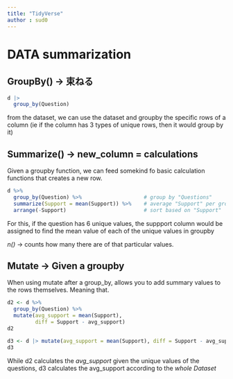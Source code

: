 ```yaml
---
title: "TidyVerse"
author : sud0
---
```



# DATA summarization

## GroupBy() -> 束ねる
```r
d |>
  group_by(Question)
```

from the dataset, we can use the dataset and groupby the specific rows of a column
(ie if the column has 3 types of unique rows, then it would group by it)


## Summarize() -> new_column = calculations

Given a groupby function, we can feed somekind fo basic calculation functions that creates a new row.
```r
d %>% 
  group_by(Question) %>%                    # group by "Questions"
  summarize(Support = mean(Support)) %>%    # average "Support" per group
  arrange(-Support)                         # sort based on "Support"
```
For this, if the question has 6 unique values, the suppport column would be assigned to find the mean value of 
each of the unique values in groupby

*n()* -> counts how many there are of that particular values.


## Mutate -> Given a groupby
When using mutate after a group_by, allows you to add summary values to the rows themselves.
Meaning that.


```r
d2 <- d %>% 
  group_by(Question) %>%
  mutate(avg_support = mean(Support), 
         diff = Support - avg_support)
d2

d3 <- d |> mutate(avg_support = mean(Support), diff = Support - avg_support) 
d3
```
While d2 calculates the *avg_support* given the unique values of the questions,
d3 calculates the avg_support according to the *whole Dataset*





